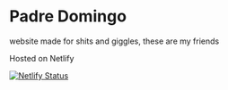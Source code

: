 # Padre Domingo

website made for shits and giggles, these are my friends

Hosted on Netlify

[![Netlify Status](https://api.netlify.com/api/v1/badges/540dcd9f-e496-4d49-a372-4e5e03cc6f47/deploy-status)](https://app.netlify.com/sites/padredomingo/deploys)
